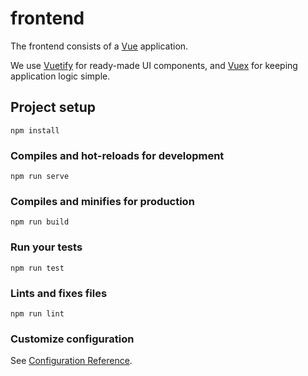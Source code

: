 # frontend
The frontend consists of a [Vue](https://vuejs.org) application.

We use [Vuetify](https://vuetifyjs.com/en/) for ready-made UI components, and [Vuex](https://vuex.vuejs.org) for keeping application logic simple.


## Project setup
```
npm install
```

### Compiles and hot-reloads for development
```
npm run serve
```

### Compiles and minifies for production
```
npm run build
```

### Run your tests
```
npm run test
```

### Lints and fixes files
```
npm run lint
```

### Customize configuration
See [Configuration Reference](https://cli.vuejs.org/config/).
